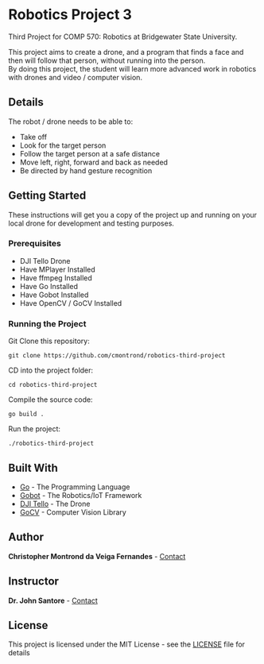 # Robotics Project 3

Third Project for COMP 570: Robotics at Bridgewater State University.<br>

This project aims to create a drone, and a program that finds a face and then will follow that person, without 
running into the person. <br>
By doing this project, the student will learn more advanced work in robotics with drones and video / computer vision.

## Details

The robot / drone needs to be able to:

* Take off
* Look for the target person
* Follow the target person at a safe distance
* Move left, right, forward and back as needed
* Be directed by hand gesture recognition

## Getting Started

These instructions will get you a copy of the project up and running on your local drone for development 
and testing purposes.

### Prerequisites

* DJI Tello Drone
* Have MPlayer Installed
* Have ffmpeg Installed
* Have Go Installed
* Have Gobot Installed
* Have OpenCV / GoCV Installed

### Running the Project

Git Clone this repository:

```
git clone https://github.com/cmontrond/robotics-third-project
```

CD into the project folder:

```
cd robotics-third-project
```

Compile the source code:

```
go build .
```

Run the project:

```
./robotics-third-project
```

## Built With

* [Go](https://golang.org//) - The Programming Language
* [Gobot](https://gobot.io/) - The Robotics/IoT Framework
* [DJI Tello](https://www.ryzerobotics.com/tello) - The Drone
* [GoCV](https://gocv.io/) - Computer Vision Library

## Author

**Christopher Montrond da Veiga Fernandes** - [Contact](mailto:cmontronddaveigafern@student.bridgew.edu)

## Instructor

**Dr. John Santore** - [Contact](mailto:jsantore@bridgew.edu)

## License

This project is licensed under the MIT License - see the [LICENSE](LICENSE) file for details

